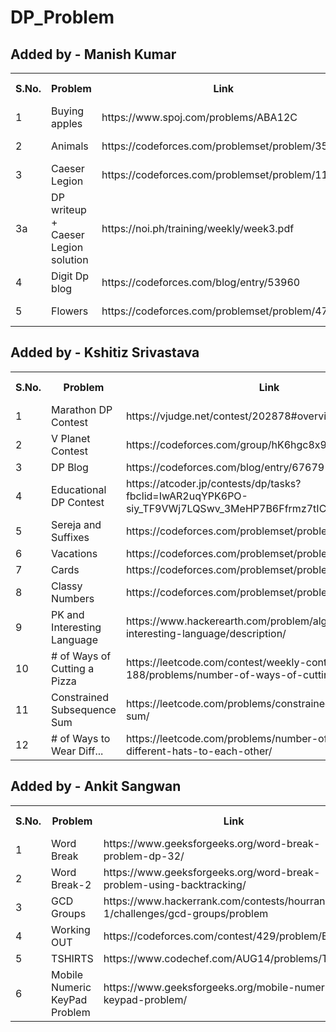 # DP_Problem
## Added by - Manish Kumar
<table>
  <tr>
    <th>S.No.</th>
    <th>Problem</th>
    <th>Link</th>
    <th>Related Concept</th>
    <th>Date</th>
    <th>Code</th>
  </tr>
  <tr>
    <td>1</td>
    <td>Buying apples</td>
    <td>https://www.spoj.com/problems/ABA12C</td>
    <td>Unbounded Knapsack</td>
    <td>6/4/20</td>
    <td><a href="https://github.com/Enigmahaxx/DP_Problem/blob/master/Code/ABA12C_Buying%20Apples!.cpp">view</a></td>
  </tr>
  <tr>
    <td>2</td>
    <td>Animals</td>
    <td>https://codeforces.com/problemset/problem/35/D</td>
    <td>0-1 Knapsack</td>
    <td>6/4/20</td>
    <td><a href="https://github.com/Enigmahaxx/DP_Problem/blob/master/Code/35D_Animals.cpp">view</a></td>
  </tr>
  <tr>
    <td>3</td>
    <td>Caeser Legion</td>
    <td>https://codeforces.com/problemset/problem/118/D</td>
    <td>DP</td>
    <td>6/4/20</td>
    <td><a href="https://github.com/Enigmahaxx/DP_Problem/blob/master/Code/118D_Caesar's_Legions.cpp">view</a></td>
  </tr>
  <tr>
  <td>3a</td>
    <td>DP writeup + Caeser Legion solution</td>
    <td>https://noi.ph/training/weekly/week3.pdf</td>
    <td>DP</td>
    <td>8/4/20</td>
    <td><a href="#">NA</a></td>
  </tr>
  <tr>
    <td>4</td>
    <td>Digit Dp blog</td>
    <td>https://codeforces.com/blog/entry/53960</td>
    <td>Digit DP</td>
    <td>10/4/20</td>
    <td><a href="#">NA</a></td>
  </tr>
  <tr>
    <td>5</td>
    <td>Flowers</td>
    <td>https://codeforces.com/problemset/problem/474/D</td>
    <td>Single state DP</td>
    <td>29/4/20</td>
    <td><a href="#">NA</a></td>
  </tr>
</table>

## Added by - Kshitiz Srivastava
<table>
  <tr>
    <th>S.No.</th>
    <th>Problem</th>
    <th>Link</th>
    <th>Related Concept</th>
    <th>Date</th>
    <th>Code</th>
  </tr>
  <tr>
    <td>1</td>
    <td>Marathon DP Contest</td>
    <td>https://vjudge.net/contest/202878#overview</td>
    <td>DP</td>
    <td>7/4/20</td>
    <td><a href="#">NA</a></td>
  </tr>
  <tr>
    <td>2</td>
    <td>V Planet Contest</td>
    <td>https://codeforces.com/group/hK6hgc8x94/contests</td>
    <td>General</td>
    <td>7/4/20</td>
    <td><a href="#">NA</a></td>
  </tr>
  <tr>
    <td>3</td>
    <td>DP Blog</td>
    <td>https://codeforces.com/blog/entry/67679</td>
    <td>DP</td>
    <td>7/4/20</td>
    <td><a href="#">NA</a></td>
  </tr>
  <tr>
    <td>4</td>
    <td>Educational DP Contest</td>
    <td>https://atcoder.jp/contests/dp/tasks?fbclid=IwAR2uqYPK6PO-siy_TF9VWj7LQSwv_3MeHP7B6Ffrmz7tICkg9HJ324T9MDA</td>
    <td>DP</td>
    <td>8/4/20</td>
    <td><a href="https://github.com/Enigmahaxx/DP_Problem/tree/master/Code/Atcoder%20Educational%20DP%20Contest">view</a></td>
  </tr>
  <tr>
    <td>5</td>
    <td>Sereja and Suffixes</td>
    <td>https://codeforces.com/problemset/problem/368/B</td>
    <td>DP</td>
    <td>12/4/20</td>
    <td><a href="https://github.com/Enigmahaxx/DP_Problem/blob/master/Code/368B_Sereja%20and%20Suffixes.cpp">view</a></td>
  </tr>
  <tr>
    <td>6</td>
    <td>Vacations</td>
    <td>https://codeforces.com/problemset/problem/698/A</td>
    <td>DP</td>
    <td>12/4/20</td>
    <td><a href="https://github.com/Enigmahaxx/DP_Problem/blob/master/Code/698A_Vacations.cpp">view</a></td>
  </tr>
  <tr>
    <td>7</td>
    <td>Cards</td>
    <td>https://codeforces.com/problemset/problem/626/B</td>
    <td>DP</td>
    <td>12/4/20</td>
    <td><a href="https://github.com/Enigmahaxx/DP_Problem/blob/master/Code/626B_Cards.cpp">view</a></td>
  </tr>
  <tr>
    <td>8</td>
    <td>Classy Numbers</td>
    <td>https://codeforces.com/problemset/problem/1036/C</td>
    <td>Digit DP</td>
    <td>30/4/20</td>
    <td><a href="https://github.com/Enigmahaxx/DP_Problem/blob/master/Code/1036C_Classy_Numbers.cpp">view</a></td>
  </tr>
  <tr>
    <td>9</td>
    <td>PK and Interesting Language</td>
    <td>https://www.hackerearth.com/problem/algorithm/pk-and-interesting-language/description/</td>
    <td>DP with Matrix Expo.</td>
    <td>1/5/20</td>
    <td><a href="https://github.com/Enigmahaxx/DP_Problem/blob/master/Code/HKERTH_PK_and_interesting_language.cpp">view</a></td>
  </tr>
  <tr>
    <td>10</td>
    <td># of Ways of Cutting a Pizza</td>
    <td>https://leetcode.com/contest/weekly-contest-188/problems/number-of-ways-of-cutting-a-pizza/</td>
    <td>DP</td>
    <td>12/5/20</td>
    <td><a href="https://github.com/Enigmahaxx/DP_Problem/blob/master/Code/LEET_1444_Number_of_Ways_of_Cutting_a_Pizza.cpp">view</a></td>
  </tr>
  <tr>
    <td>11</td>
    <td>Constrained Subsequence Sum</td>
    <td>https://leetcode.com/problems/constrained-subsequence-sum/</td>
    <td>Single State DP</td>
    <td>14/5/20</td>
    <td><a href="https://github.com/Enigmahaxx/DP_Problem/blob/master/Code/LEET_1425_Constrained_Subsequence_Sum.cpp">view</a></td>
  </tr>
  <tr>
    <td>12</td>
    <td># of Ways to Wear Diff...</td>
    <td>https://leetcode.com/problems/number-of-ways-to-wear-different-hats-to-each-other/</td>
    <td>DP+Bitsmask</td>
    <td>14/5/20</td>
    <td><a href="https://github.com/Enigmahaxx/DP_Problem/blob/master/Code/LEET_1434_Number_of_Ways_to_Wear_Different_Hats_to_Each_Other.cpp">view</a></td>
  </tr>
</table>

## Added by - Ankit Sangwan
<table>
  <tr>
    <th>S.No.</th>
    <th>Problem</th>
    <th>Link</th>
    <th>Related Concept</th>
    <th>Date</th>
    <th>Code</th>
  </tr>
  <tr>
    <td>1</td>
    <td>Word Break</td>
    <td>https://www.geeksforgeeks.org/word-break-problem-dp-32/</td>
    <td>DP</td>
    <td>12/4/20</td>
    <td><a href="https://github.com/Enigmahaxx/DP_Problem/blob/master/Code/GFG_WordBreak-1.cpp">view</a></td>
  </tr>
  <tr>
    <td>2</td>
    <td>Word Break-2</td>
    <td>https://www.geeksforgeeks.org/word-break-problem-using-backtracking/</td>
    <td>BackTracking</td>
    <td>12/4/20</td>
    <td><a href="https://github.com/Enigmahaxx/DP_Problem/blob/master/Code/GFG_WordBreak-2.cpp">view</a></td>
  </tr>
  <tr>
    <td>3</td>
    <td>GCD Groups</td>
    <td>https://www.hackerrank.com/contests/hourrank-1/challenges/gcd-groups/problem</td>
    <td>Math/GCD</td>
    <td>12/4/20</td>
    <td><a href="https://github.com/Enigmahaxx/DP_Problem/blob/master/Code/HKRNK_GCD_GROUPS.cpp">view</a></td>
  </tr>
  <tr>
    <td>4</td>
    <td>Working OUT</td>
    <td>https://codeforces.com/contest/429/problem/B</td>
    <td>DP+GRID</td>
    <td>3/5/20</td>
    <td><a href="https://github.com/Enigmahaxx/DP_Problem/blob/master/Code/CF_Working_out_GRID_DP.cpp">view</a></td>
  </tr>
  <tr>
    <td>5</td>
    <td>TSHIRTS</td>
    <td>https://www.codechef.com/AUG14/problems/TSHIRTS</td>
    <td>DP+BITMASK</td>
    <td>6/5/20</td>
    <td><a href="https://github.com/Enigmahaxx/DP_Problem/blob/master/Code/CC_LITTLE_ELEPHANTS_AND_T-SHIRTS.cpp">view</a></td>
  </tr>
  <tr>
    <td>6</td>
    <td>Mobile Numeric KeyPad Problem</td>
    <td>https://www.geeksforgeeks.org/mobile-numeric-keypad-problem/</td>
    <td>DP</td>
    <td>15/5/20</td>
    <td><a href="https://github.com/Enigmahaxx/DP_Problem/blob/master/Code/GFG_Mobile_Numeric_KeyPad_Problem.cpp">view</a></td>
  </tr>
  
</table>
